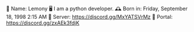 📛 Name: Lemony
🖥️ I am a python developer.
🕰️ Born in: Friday, September 18, 1998 2:15 AM
💬 Server: https://discord.gg/MxYATSVrMz
🤝 Portal: https://discord.gg/zxAEk3fdjK
